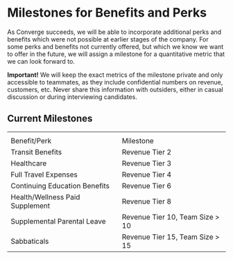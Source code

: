 # Milestones for Benefits and Perks

As Converge succeeds, we will be able to incorporate additional perks and benefits which were not possible at earlier stages of the company. For some perks and benefits not currently offered, but which we know we want to offer in the future, we will assign a milestone for a quantitative metric that we can look forward to.

**Important!** We will keep the exact metrics of the milestone private and only accessible to teammates, as they include confidential numbers on revenue, customers, etc. Never share this information with outsiders, either in casual discussion or during interviewing candidates.

## Current Milestones

<table>
  <th>
    <tr>
      <td>Benefit/Perk</td>
      <td>Milestone</td>
    </tr>
  </th>
  <tr>
    <td>Transit Benefits</td>
    <td>Revenue Tier 2</td>
  </tr>
  <tr>
    <td>Healthcare</td>
    <td>Revenue Tier 3</td>
  </tr>
  <tr>
    <td>Full Travel Expenses</td>
    <td>Revenue Tier 4</td>
  </tr>
  <tr>
    <td>Continuing Education Benefits</td>
    <td>Revenue Tier 6</td>
  </tr>
  <tr>
    <td>Health/Wellness Paid Supplement</td>
    <td>Revenue Tier 8</td>
  </tr>
  <tr>
    <td>Supplemental Parental Leave</td>
    <td>Revenue Tier 10, Team Size > 10</td>
  </tr>
  <tr>
    <td>Sabbaticals</td>
    <td>Revenue Tier 15, Team Size > 15</td>
  </tr>
</table>
